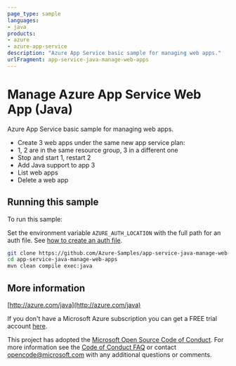 ```yaml
---
page_type: sample
languages:
- java
products:
- azure
- azure-app-service
description: "Azure App Service basic sample for managing web apps."
urlFragment: app-service-java-manage-web-apps
---
```


# Manage Azure App Service Web App (Java)

Azure App Service basic sample for managing web apps.

- Create 3 web apps under the same new app service plan:
 - 1, 2 are in the same resource group, 3 in a different one
 - Stop and start 1, restart 2
 - Add Java support to app 3
- List web apps
- Delete a web app
 

## Running this sample

To run this sample:

Set the environment variable `AZURE_AUTH_LOCATION` with the full path for an auth file. See [how to create an auth file](https://github.com/Azure/azure-libraries-for-java/blob/master/AUTH.md).

```bash
git clone https://github.com/Azure-Samples/app-service-java-manage-web-apps.git
cd app-service-java-manage-web-apps
mvn clean compile exec:java
```

## More information

[http://azure.com/java](http://azure.com/java)

If you don't have a Microsoft Azure subscription you can get a FREE trial account [here](http://go.microsoft.com/fwlink/?LinkId=330212).

This project has adopted the [Microsoft Open Source Code of Conduct](https://opensource.microsoft.com/codeofconduct/). For more information see the [Code of Conduct FAQ](https://opensource.microsoft.com/codeofconduct/faq/) or contact [opencode@microsoft.com](mailto:opencode@microsoft.com) with any additional questions or comments.
